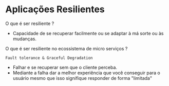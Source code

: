 # Aplicações Resilientes

O que é ser resiliente ?
 - Capacidade de se recuperar facilmente ou se adaptar à má sorte ou às mudanças.

O que é ser resiliente no ecossistema de micro serviços ?

    Fault tolerance & Graceful Degradation

- Falhar e se recuperar sem que o cliente perceba.
- Mediante a falha dar a melhor experiência que você conseguir para o usuário mesmo que isso signifique responder de forma "limitada"


